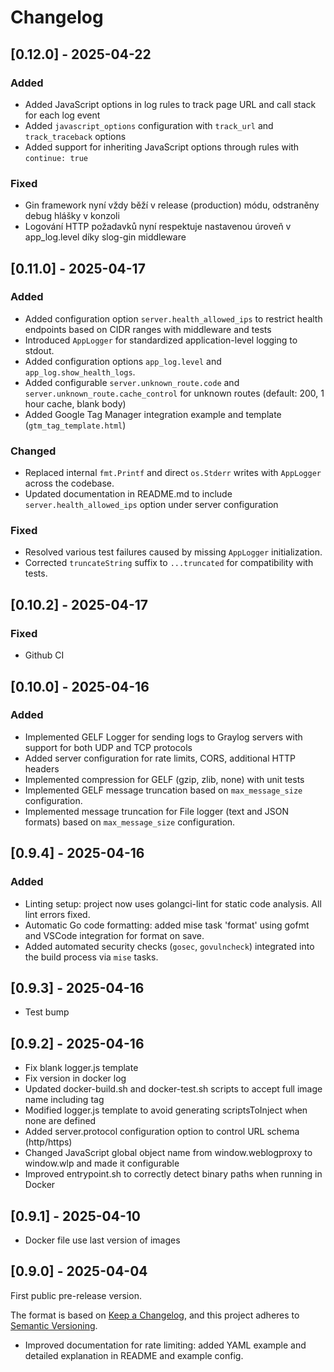 # Changelog

## [0.12.0] - 2025-04-22

### Added
- Added JavaScript options in log rules to track page URL and call stack for each log event
- Added `javascript_options` configuration with `track_url` and `track_traceback` options
- Added support for inheriting JavaScript options through rules with `continue: true`

### Fixed
- Gin framework nyní vždy běží v release (production) módu, odstraněny debug hlášky v konzoli
- Logování HTTP požadavků nyní respektuje nastavenou úroveň v app_log.level díky slog-gin middleware


## [0.11.0] - 2025-04-17

### Added
- Added configuration option `server.health_allowed_ips` to restrict health endpoints based on CIDR ranges with middleware and tests
- Introduced `AppLogger` for standardized application-level logging to stdout.
- Added configuration options `app_log.level` and `app_log.show_health_logs`.
- Added configurable `server.unknown_route.code` and `server.unknown_route.cache_control` for unknown routes (default: 200, 1 hour cache, blank body)
- Added Google Tag Manager integration example and template (`gtm_tag_template.html`)

### Changed
- Replaced internal `fmt.Printf` and direct `os.Stderr` writes with `AppLogger` across the codebase.
- Updated documentation in README.md to include `server.health_allowed_ips` option under server configuration

### Fixed
- Resolved various test failures caused by missing `AppLogger` initialization.
- Corrected `truncateString` suffix to `...truncated` for compatibility with tests.


## [0.10.2] - 2025-04-17

### Fixed
- Github CI


## [0.10.0] - 2025-04-16

### Added
- Implemented GELF Logger for sending logs to Graylog servers with support for both UDP and TCP protocols
- Added server configuration for rate limits, CORS, additional HTTP headers
- Implemented compression for GELF (gzip, zlib, none) with unit tests
- Implemented GELF message truncation based on `max_message_size` configuration.
- Implemented message truncation for File logger (text and JSON formats) based on `max_message_size` configuration.


## [0.9.4] - 2025-04-16

### Added
- Linting setup: project now uses golangci-lint for static code analysis. All lint errors fixed.
- Automatic Go code formatting: added mise task 'format' using gofmt and VSCode integration for format on save.
- Added automated security checks (`gosec`, `govulncheck`) integrated into the build process via `mise` tasks.


## [0.9.3] - 2025-04-16

- Test bump


## [0.9.2] - 2025-04-16

- Fix blank logger.js template
- Fix version in docker log
- Updated docker-build.sh and docker-test.sh scripts to accept full image name including tag
- Modified logger.js template to avoid generating scriptsToInject when none are defined
- Added server.protocol configuration option to control URL schema (http/https)
- Changed JavaScript global object name from window.weblogproxy to window.wlp and made it configurable
- Improved entrypoint.sh to correctly detect binary paths when running in Docker


## [0.9.1] - 2025-04-10

- Docker file use last version of images


## [0.9.0] - 2025-04-04

First public pre-release version.

The format is based on [Keep a Changelog](https://keepachangelog.com/en/1.0.0/),
and this project adheres to [Semantic Versioning](https://semver.org/spec/v2.0.0.html).

- Improved documentation for rate limiting: added YAML example and detailed explanation in README and example config.
